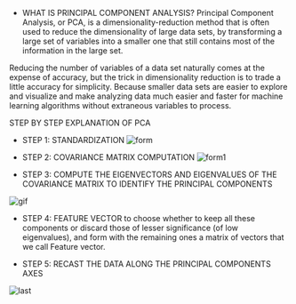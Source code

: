 - WHAT IS PRINCIPAL COMPONENT ANALYSIS?
Principal Component Analysis, or PCA, is a dimensionality-reduction method that is often used to reduce the dimensionality of large data sets, 
by transforming a large set of variables into a smaller one that still contains most of the information in the large set.

Reducing the number of variables of a data set naturally comes at the expense of accuracy, but the trick in dimensionality 
reduction is to trade a little accuracy for simplicity. Because smaller data sets are easier to explore and visualize and
make analyzing data much easier and faster for machine learning algorithms without extraneous variables to process.

STEP BY STEP EXPLANATION OF PCA
- STEP 1: STANDARDIZATION
![form](https://builtin.com/sites/default/files/styles/ckeditor_optimize/public/inline-images/Principal%20Component%20Analysis%20Standardization.png)

- STEP 2: COVARIANCE MATRIX COMPUTATION
![form1](https://builtin.com/sites/default/files/styles/ckeditor_optimize/public/inline-images/Principal%20Component%20Analysis%20Covariance%20Matrix.png)

- STEP 3: COMPUTE THE EIGENVECTORS AND EIGENVALUES OF THE COVARIANCE MATRIX TO IDENTIFY THE PRINCIPAL COMPONENTS

![gif](https://builtin.com/sites/default/files/inline-images/Principal%20Component%20Analysis%20second%20principal.gif)

- STEP 4: FEATURE VECTOR
to choose whether to keep all these components or discard those of lesser significance (of low eigenvalues),
and form with the remaining ones a matrix of vectors that we call Feature vector.


- STEP 5: RECAST THE DATA ALONG THE PRINCIPAL COMPONENTS AXES

![last](https://builtin.com/sites/default/files/styles/ckeditor_optimize/public/inline-images/Principal%20Component%20Analysis%20feature%20vector.png)
